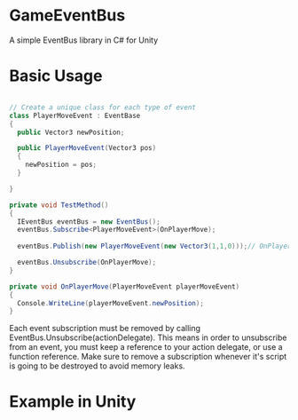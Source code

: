 # GameEventBus
A simple EventBus library in C# for Unity

# Basic Usage

```c#

// Create a unique class for each type of event
class PlayerMoveEvent : EventBase
{
  public Vector3 newPosition;

  public PlayerMoveEvent(Vector3 pos)
  {
    newPosition = pos;
  }

}

private void TestMethod()
{
  IEventBus eventBus = new EventBus();
  eventBus.Subscribe<PlayerMoveEvent>(OnPlayerMove); 
   
  eventBus.Publish(new PlayerMoveEvent(new Vector3(1,1,0)));// OnPlayerMove will be invoked

  eventBus.Unsubscribe(OnPlayerMove);
}

private void OnPlayerMove(PlayerMoveEvent playerMoveEvent)
{
  Console.WriteLine(playerMoveEvent.newPosition);
}

```
Each event subscription must be removed by calling EventBus.Unsubscribe(actionDelegate). This means in order to
unsubscribe from an event, you must keep a reference to your action delegate, or use a function reference.
Make sure to remove a subscription whenever it's script is going to be destroyed to avoid memory leaks.

# Example in Unity

```csharp



```

